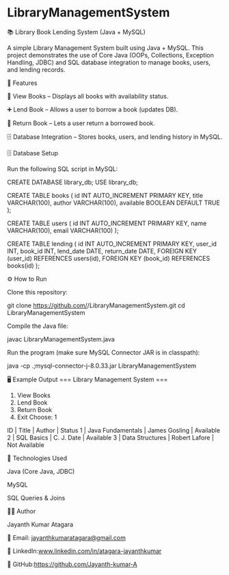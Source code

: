 # LibraryManagementSystem

📚 Library Book Lending System (Java + MySQL)

A simple Library Management System built using Java + MySQL.
This project demonstrates the use of Core Java (OOPs, Collections, Exception Handling, JDBC) and SQL database integration to manage books, users, and lending records.

🚀 Features

📖 View Books – Displays all books with availability status.

➕ Lend Book – Allows a user to borrow a book (updates DB).

🔄 Return Book – Lets a user return a borrowed book.

🗄️ Database Integration – Stores books, users, and lending history in MySQL.

🗄️ Database Setup

Run the following SQL script in MySQL:

CREATE DATABASE library_db;
USE library_db;

CREATE TABLE books (
    id INT AUTO_INCREMENT PRIMARY KEY,
    title VARCHAR(100),
    author VARCHAR(100),
    available BOOLEAN DEFAULT TRUE
);

CREATE TABLE users (
    id INT AUTO_INCREMENT PRIMARY KEY,
    name VARCHAR(100),
    email VARCHAR(100)
);

CREATE TABLE lending (
    id INT AUTO_INCREMENT PRIMARY KEY,
    user_id INT,
    book_id INT,
    lend_date DATE,
    return_date DATE,
    FOREIGN KEY (user_id) REFERENCES users(id),
    FOREIGN KEY (book_id) REFERENCES books(id)
);

⚙️ How to Run

Clone this repository:

git clone https://github.com/<your-username>/LibraryManagementSystem.git
cd LibraryManagementSystem


Compile the Java file:

javac LibraryManagementSystem.java


Run the program (make sure MySQL Connector JAR is in classpath):

java -cp .;mysql-connector-j-8.0.33.jar LibraryManagementSystem

🖥️ Example Output
=== Library Management System ===
1. View Books
2. Lend Book
3. Return Book
4. Exit
Choose: 1

ID | Title               | Author          | Status
1  | Java Fundamentals   | James Gosling   | Available
2  | SQL Basics          | C. J. Date      | Available
3  | Data Structures     | Robert Lafore   | Not Available

📌 Technologies Used

Java (Core Java, JDBC)

MySQL

SQL Queries & Joins

👨‍💻 Author

Jayanth Kumar Atagara

📧 Email: jayanthkumaratagara@gmail.com

🔗 LinkedIn:www.linkedin.com/in/atagara-jayanthkumar

🐙 GitHub:https://github.com/Jayanth-kumar-A
